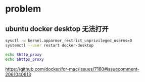 # problem 

## ubuntu docker desktop 无法打开


```bash
sysctl -w kernel.apparmor_restrict_unprivileged_userns=0
systemctl --user restart docker-desktop

echo $http_proxy
echo $https_proxy
```

https://github.com/docker/for-mac/issues/7160#issuecomment-2061040813